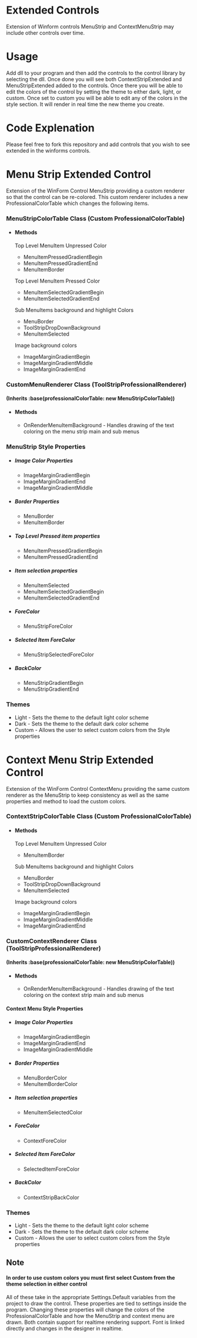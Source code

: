 # Extended Controls

Extension of Winform controls MenuStrip and ContextMenuStrip may include other controls over time.

# Usage
Add dll to your program and then add the controls to the control library by selecting the dll. Once done you will see both ContextStripExtended and MenuStripExtended added to the controls. Once there you will be able to edit the colors of the control by setting the theme to either dark, light, or custom. Once set to custom you will be able to edit any of the colors in the style section. It will render in real time the new theme you create.

# Code Explenation
Please feel free to fork this repository and add controls that you wish to see extended in the winforms controls.

# Menu Strip Extended Control #

Extension of the WinForm Control MenuStrip providing a custom renderer so that the control can be re-colored. This custom renderer includes a new ProfessionalColorTable which changes the following items.

### MenuStripColorTable Class (Custom ProfessionalColorTable) ###
- #### Methods ####
    Top Level MenuItem Unpressed Color
    - MenuItemPressedGradientBegin 
    - MenuItemPressedGradientEnd
    - MenuItemBorder

    Top Level MenuItem Pressed Color
    - MenuItemSelectedGradientBegin 
    - MenuItemSelectedGradientEnd

    Sub MenuItems background and highlight Colors
    - MenuBorder
    - ToolStripDropDownBackground
    - MenuItemSelected

    Image background colors
    - ImageMarginGradientBegin
    - ImageMarginGradientMiddle
    - ImageMarginGradientEnd

### CustomMenuRenderer Class (ToolStripProfessionalRenderer) ###
#### (Inherits :base(professionalColorTable: new MenuStripColorTable)) ####
- #### Methods ####
    - OnRenderMenuItemBackground - Handles drawing of the text coloring on the menu strip main and sub menus

### MenuStrip Style Properties ###
- ##### Image Color Properties #####
    - ImageMarginGradientBegin
    - ImageMarginGradientEnd
    - ImageMarginGradientMiddle

- ##### Border Properties #####
    - MenuBorder
    - MenuItemBorder

- ##### Top Level Pressed item properties #####
    - MenuItemPressedGradientBegin
    - MenuItemPressedGradientEnd

- ##### Item selection properties #####
    - MenuItemSelected
    - MenuItemSelectedGradientBegin
    - MenuItemSelectedGradientEnd

- ##### ForeColor #####
    - MenuStripForeColor

- ##### Selected Item ForeColor #####
    - MenuStripSelectedForeColor

- ##### BackColor #####
    - MenuStripGradientBegin
    - MenuStripGradientEnd
 

### Themes ###
 - Light - Sets the theme to the default light color scheme
 - Dark - Sets the theme to the default dark color scheme
 - Custom - Allows the user to select custom colors from the Style properties

# Context Menu Strip Extended Control #

Extension of the WinForm Control ContextMenu providing the same custom renderer as the MenuStrip to keep consistency as well as the same properties and method to load the custom colors.

### ContextStripColorTable Class (Custom ProfessionalColorTable) ###
- #### Methods ####
    Top Level MenuItem Unpressed Color
    - MenuItemBorder

    Sub MenuItems background and highlight Colors
    - MenuBorder
    - ToolStripDropDownBackground
    - MenuItemSelected

    Image background colors
    - ImageMarginGradientBegin
    - ImageMarginGradientMiddle
    - ImageMarginGradientEnd

### CustomContextRenderer Class (ToolStripProfessionalRenderer) ###
#### (Inherits :base(professionalColorTable: new MenuStripColorTable)) ####
- #### Methods ####
    - OnRenderMenuItemBackground - Handles drawing of the text coloring on the context strip main and sub menus

#### Context Menu Style Properties ####
- ##### Image Color Properties #####
    - ImageMarginGradientBegin
    - ImageMarginGradientEnd
    - ImageMarginGradientMiddle

- ##### Border Properties #####
    - MenuBorderColor
    - MenuItemBorderColor

- ##### Item selection properties #####
    - MenuItemSelectedColor

- ##### ForeColor #####
    - ContextForeColor

- ##### Selected Item ForeColor #####
    - SelectedItemForeColor

- ##### BackColor #####
    - ContextStripBackColor

### Themes ###
 - Light - Sets the theme to the default light color scheme
 - Dark - Sets the theme to the default dark color scheme
 - Custom - Allows the user to select custom colors from the Style properties
 
## Note ##
#### In order to use custom colors you must first select Custom from the theme selection in either control ####

 All of these take in the appropriate Settings.Default variables from the project to draw the control. These properties are tied to settings inside the program. Changing these properties will change the colors of the ProfessionalColorTable and how the MenuStrip and context menu are drawn. Both contain support for realtime rendering support. Font is linked directly and changes in the designer in realtime.
